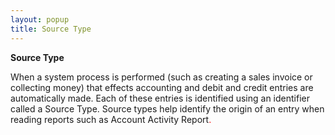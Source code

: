 ```yaml
---
layout: popup
title: Source Type
---
```



**Source Type**


When a system process is performed (such as creating a sales invoice or collecting money) that effects accounting and debit and credit entries are automatically made. Each of these entries is identified using an identifier called a Source Type. Source types help identify the origin of an entry when reading reports such as Account Activity Report<font color='red'>.</font>
